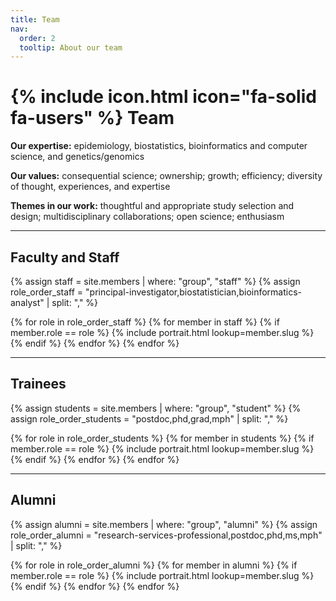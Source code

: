 ```yaml
---
title: Team
nav:
  order: 2
  tooltip: About our team
---
```


# {% include icon.html icon="fa-solid fa-users" %} Team

**Our expertise:** epidemiology, biostatistics, bioinformatics and computer science, and genetics/genomics 

**Our values:** consequential science; ownership; growth; efficiency; diversity of thought, experiences, and expertise 

**Themes in our work:** thoughtful and appropriate study selection and design; multidisciplinary collaborations; open science; enthusiasm 

---

## Faculty and Staff

{% assign staff = site.members | where: "group", "staff" %}
{% assign role_order_staff = "principal-investigator,biostatistician,bioinformatics-analyst" | split: "," %}

{% for role in role_order_staff %}
  {% for member in staff %}
    {% if member.role == role %}
      {% include portrait.html lookup=member.slug %}
    {% endif %}
  {% endfor %}
{% endfor %}

---

## Trainees

{% assign students = site.members | where: "group", "student" %}
{% assign role_order_students = "postdoc,phd,grad,mph" | split: "," %}

{% for role in role_order_students %}
  {% for member in students %}
    {% if member.role == role %}
      {% include portrait.html lookup=member.slug %}
    {% endif %}
  {% endfor %}
{% endfor %}

---

## Alumni

{% assign alumni = site.members | where: "group", "alumni" %}
{% assign role_order_alumni = "research-services-professional,postdoc,phd,ms,mph" | split: "," %}

{% for role in role_order_alumni %}
  {% for member in alumni %}
    {% if member.role == role %}
      {% include portrait.html lookup=member.slug %}
    {% endif %}
  {% endfor %}
{% endfor %}